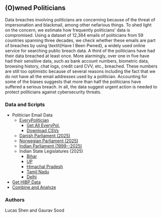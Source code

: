 ## (O)wned Politicians

Data breaches involving politicians are concerning because of the threat of impersonation and blackmail, among other nefarious things. To shed light on the concern, we estimate how frequently politicians' data is compromised. Using a dataset of 12,384 emails of politicians from 59 countries spanning three decades, we check whether these emails are part of breaches by using \textit{Have I Been Pwned}, a widely used online service for searching public breach data. A third of the politicians have had their data breached at least once. More alarmingly, over one in five have had their sensitive data, such as bank account numbers, biometric data, browsing history, chat logs, credit card CVV, etc., breached. These numbers are still too optimistic because of several reasons including the fact that we do not have all the email addresses used by a politician. Accounting for some of the biases suggests that more than half the politicians have suffered a serious breach. In all, the data suggest urgent action is needed to protect politicians against cybersecurity threats.
### Data and Scripts

* Politician Email Data
	* [EveryPolitician](data/everypol/)
		* [Get All EveryPol.](scripts/01_everypol_walkthrough.ipynb)
		* [Download CSVs](scripts/02_everypol_download_csvs.ipynb)
	* [Danish Parliament (2025)](data/)
	* [Norwegian Parliament (2025)](data/)
	* [Indian Parliament (1999--2025)](data/india/)
	* Indian State Legislatures (2025)
		* [Bihar](data/india/bihar/)
		* [UP](data/india/up/)
		* [Himachal Pradesh](data/india/)
		* [Tamil Nadu](data/india/tn/)
		* [Delhi](data/india/delhi/)
* [Get HIBP Data](scripts/03_download_hibp_everypol_india_eur_breaches.ipynb)
* [Combine and Analyze](scripts/04_hibp_everypol_ind_eur_combine.ipynb)

### Authors

Lucas Shen and Gaurav Sood
